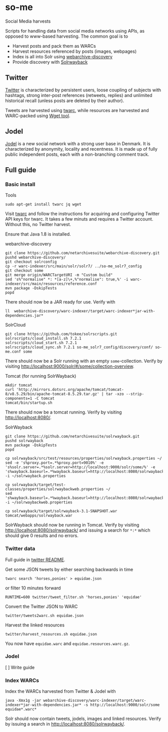 # so-me
Social Media harvests

Scripts for handling data from social media networks using APIs, as opposed to www-based harvesting. The common goal is to

* Harvest posts and pack them as WARCs
* Harvest resources referenced by posts (images, webpages)
* Index is all into Solr using [webarchive-discovery](https://github.com/ukwa/webarchive-discovery)
* Provide discovery with [Solrwayback](https://github.com/netarchivesuite/solrwayback)

## Twitter

[Twitter](https://twitter.com/) is characterized by persistent users, loose coupling of subjects with hashtags, strong inter-post references (retweets, replies) and unlimited historical recall (unless posts are deleted by their author).

Tweets are harvested using [twarc](https://github.com/DocNow/twarc), while resources are harvested and WARC-packed using [Wget tool](https://www.gnu.org/software/wget/).

## Jodel

[Jodel](https://jodel-app.com/) is a new social network with a strong user base in Denmark. It is characterized by anonymity, locality and recentness. It is made up of fully public independent posts, each with a non-branching comment track.


## Full guide

### Basic install

Tools
```
sudo apt-get install twarc jq wget
```
Visit [twarc](https://github.com/DocNow/twarc) and follow the instructions for acquiring and configuring Twitter API keys for twarc. It takes a few minuts and requires a Twitter account. Without this, no Twitter harvest.

Ensure that Java 1.8 is installed.


webarchive-discovery
```
git clone https://github.com/netarchivesuite/webarchive-discovery.git
pushd webarchive-discovery/
git checkout solrconfig
cp -r warc-indexer/src/main/solr/solr7/ ../so-me_solr7_config
git checkout some
git merge origin/WARCTargetURI -m "Custom build"
sed 's%"normalise" *: *[a-z]\+,%"normalise": true,%' -i warc-indexer/src/main/resources/reference.conf 
mvn package -DskipTests
popd
```
There should now be a JAR ready for use. Verify with
```
ll  webarchive-discovery/warc-indexer/target/warc-indexer*jar-with-dependencies.jar*
```


SolrCloud
```
git clone https://github.com/tokee/solrscripts.git
solrscripts/cloud_install.sh 7.2.1
solrscripts/cloud_start.sh 7.2.1
solrscripts/cloud_sync.sh 7.2.1 so-me_solr7_config/discovery/conf/ so-me.conf some
```
There should now be a Solr running with an empty `some`-collection. Verify by visiting [http://localhost:9000/solr/#/some/collection-overview](http://localhost:9000/solr/#/some/collection-overview).


Tomcat (for running SolrWayback)
```
mkdir tomcat
curl 'http://mirrors.dotsrc.org/apache/tomcat/tomcat-8/v8.5.29/bin/apache-tomcat-8.5.29.tar.gz' | tar -xzo --strip-components=1 -C tomcat
tomcat/bin/startup.sh
```
There should now be a tomcat running. Verify by visiting [http://localhost:8080/](http://localhost:8080/).


SolrWayback
```
git clone https://github.com/netarchivesuite/solrwayback.git
pushd solrwayback
mvn package -DskipTests
popd

cp solrwayback/src/test/resources/properties/solrwayback.properties ~/
sed -e 's%proxy.port=.*%proxy.port=9010%' -e 's%solr.server=.*%solr.server=http://localhost:9000/solr/some/%' -e 's%wayback.baseurl=.*%wayback.baseurl=http://localhost:8080/solrwayback/%' -i ~/solrwayback.properties 

cp solrwayback/target/test-classes/properties/solrwaybackweb.properties ~/
sed 's%wayback.baseurl=.*%wayback.baseurl=http://localhost:8080/solrwayback/%' -i ~/solrwaybackweb.properties 

cp solrwayback/target/solrwayback-3.1-SNAPSHOT.war tomcat/webapps/solrwayback.war
```
SolrWayback should now be running in Tomcat. Verify by visiting [http://localhost:8080/solrwayback/](http://localhost:8080/solrwayback/) and issuing a search for `*:*` which should give 0 results and no errors.


### Twitter data

Full guide in [twitter README](twitter/README.md).

Get some JSON tweets by either searching backwards in time
```
twarc search 'horses,ponies' > equidae.json
```
or filter 10 minutes forward
```
RUNTIME=600 twitter/tweet_filter.sh 'horses,ponies' 'equidae'
```

Convert the Twitter JSON to WARC
```
twitter/tweets2warc.sh equidae.json
```

Harvest the linked resources
```
twitter/harvest_resources.sh equidae.json
```

You now have `equidae.warc` and `equidae.resources.warc.gz`.


### Jodel

[ ] Write guide

### Index WARCs

Index the WARCs harvested from Twitter & Jodel with
```
java -Xmx1g -jar webarchive-discovery/warc-indexer/target/warc-indexer*jar-with-dependencies.jar* -s http://localhost:9000/solr/some equidae*.warc*
```
Solr should now contain tweets, jodels, images and linked resources. Verify by issuing a search in [http://localhost:8080/solrwayback/](http://localhost:8080/solrwayback/).

